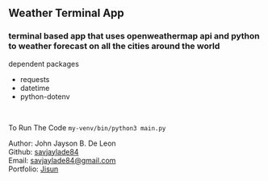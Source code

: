 ## Weather Terminal App
### terminal based app that uses openweathermap api and python to weather forecast on all the cities around the world

dependent packages

- requests
- datetime
- python-dotenv

<br>

To Run The Code
`my-venv/bin/python3 main.py`

Author: John Jayson B. De Leon<br>
Github: [savjaylade84](github.com/savjaylade84) <br>
Email: savjaylade84@gmail.com<br>
Portfolio: [Jisun](https://savjaylade84.github.io/Jisun.github.io/)<br>

